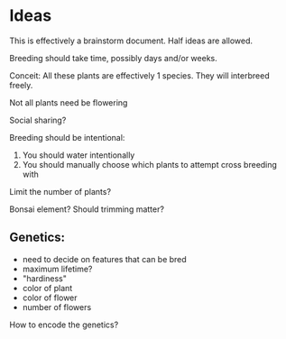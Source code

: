 # Ideas

This is effectively a brainstorm document. Half ideas are allowed.

Breeding should take time, possibly days and/or weeks.

Conceit: All these plants are effectively 1 species. They will interbreed
freely.

Not all plants need be flowering

Social sharing?

Breeding should be intentional:
1. You should water intentionally
2. You should manually choose which plants to attempt cross breeding with

Limit the number of plants?

Bonsai element? Should trimming matter?

## Genetics:

* need to decide on features that can be bred
* maximum lifetime?
* "hardiness"
* color of plant
* color of flower
* number of flowers

How to encode the genetics?